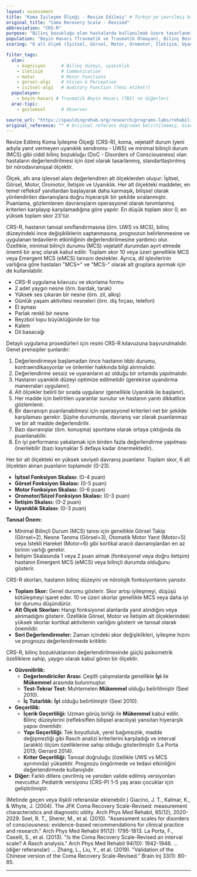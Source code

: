 ```yaml
---
layout: assessment
title: "Koma İyileşme Ölçeği - Revize Edilmiş" # Türkçe'ye çevrilmiş başlık
original_title: "Coma Recovery Scale - Revised"
abbreviation: "CRS-R"
purpose: "Bilinç bozukluğu olan hastalarda kullanılmak üzere tasarlanmış standartlaştırılmış bir nörodavranışsal değerlendirme ölçüsüdür. Tanı koymak, davranışsal iyileşmeyi izlemek, sonucu öngörmek ve tedavi etkinliğini değerlendirmek amacıyla kullanılır."
population: "Beyin Hasarı (Travmatik ve Travmatik Olmayan), Bilinç Bozuklukları (Koma, Vejetatif Durum/Yanıt Vermeyen Uyanıklık Sendromu, Minimal Bilinçli Durum)." # Metinde geçen ana gruplar
scoring: "6 alt ölçek (İşitsel, Görsel, Motor, Oromotor, İletişim, Uyanıklık). Her alt ölçekteki maddeler hiyerarşik olarak düzenlenmiştir (refleksif aktiviteden bilişsel aracılı davranışlara). Toplam skor 0 ile 23 arasında değişir."

filter_tags:
  alan:
    - kognisyon      # Bilinç düzeyi, uyanıklık
    - iletisim       # Communication
    - motor          # Motor Functions
    - gorsel-algi    # Vision & Perception
    - isitsel-algi   # Auditory Function (Yeni etiket?)
  populasyon:
    - beyin-hasari # Travmatik Beyin Hasarı (TBI) ve diğerleri
  arac-tipi:
    - gozlemsel      # Observer

source_url: "https://spauldingrehab.org/research/programs-labs/rehabilitation-outcomes-center/crs-r" # Metindeki link
original_reference: "" # Orijinal referans doğrudan belirtilmemiş, Giacino et al. genellikle atıfta bulunulur. Manuel kontrol edilmeli.
---
```





Revize Edilmiş Koma İyileşme Ölçeği (CRS-R), koma, vejetatif durum (yeni adıyla yanıt vermeyen uyanıklık sendromu - UWS) ve minimal bilinçli durum (MCS) gibi ciddi bilinç bozukluğu (DoC - Disorders of Consciousness) olan hastaların değerlendirilmesi için özel olarak tasarlanmış, standartlaştırılmış bir nörodavranışsal ölçektir.

Ölçek, altı ana işlevsel alanı değerlendiren alt ölçeklerden oluşur: İşitsel, Görsel, Motor, Oromotor, İletişim ve Uyanıklık. Her alt ölçekteki maddeler, en temel refleksif yanıtlardan başlayarak daha karmaşık, bilişsel olarak yönlendirilen davranışlara doğru hiyerarşik bir şekilde sıralanmıştır. Puanlama, gözlemlenen davranışların operasyonel olarak tanımlanmış kriterleri karşılayıp karşılamadığına göre yapılır. En düşük toplam skor 0, en yüksek toplam skor 23'tür.

CRS-R, hastanın tanısal sınıflandırmasına (örn. UWS vs MCS), bilinç düzeyindeki ince değişikliklerin saptanmasına, prognozun belirlenmesine ve uygulanan tedavilerin etkinliğinin değerlendirilmesine yardımcı olur. Özellikle, minimal bilinçli durumu (MCS) vejetatif durumdan ayırt etmede önemli bir araç olarak kabul edilir. Toplam skor 10 veya üzeri genellikle MCS veya Emergent MCS (eMCS) tanısını destekler. Ayrıca, dil işlevlerinin varlığına göre hastaları "MCS+" ve "MCS-" olarak alt gruplara ayırmak için de kullanılabilir.


*   CRS-R uygulama kılavuzu ve skorlama formu
*   2 adet yaygın nesne (örn. bardak, tarak)
*   Yüksek ses çıkaran bir nesne (örn. zil, alkış)
*   Günlük yaşam aktivitesi nesneleri (örn. diş fırçası, telefon)
*   El aynası
*   Parlak renkli bir nesne
*   Beyzbol topu büyüklüğünde bir top
*   Kalem
*   Dil basacağı


Detaylı uygulama prosedürleri için resmi CRS-R kılavuzuna başvurulmalıdır. Genel prensipler şunlardır:

1.  Değerlendirmeye başlamadan önce hastanın tıbbi durumu, kontraendikasyonlar ve önlemler hakkında bilgi alınmalıdır.
2.  Değerlendirme sessiz ve uyaranların az olduğu bir ortamda yapılmalıdır.
3.  Hastanın uyanıklık düzeyi optimize edilmelidir (gerekirse uyandırma manevraları uygulanır).
4.  Alt ölçekler belirli bir sırada uygulanır (genellikle Uyanıklık ile başlanır).
5.  Her madde için belirtilen uyaranlar sunulur ve hastanın yanıtı dikkatlice gözlemlenir.
6.  Bir davranışın puanlanabilmesi için operasyonel kriterleri net bir şekilde karşılaması gerekir. Şüphe durumunda, davranış var olarak puanlanmaz ve bir alt madde değerlendirilir.
7.  Bazı davranışlar (örn. konuşma) spontane olarak ortaya çıktığında da puanlanabilir.
8.  En iyi performansı yakalamak için birden fazla değerlendirme yapılması önerilebilir (bazı kaynaklar 5 defaya kadar önermektedir).


Her bir alt ölçekteki en yüksek seviyeli davranış puanlanır. Toplam skor, 6 alt ölçekten alınan puanların toplamıdır (0-23).

*   **İşitsel Fonksiyon Skalası:** (0-4 puan)
*   **Görsel Fonksiyon Skalası:** (0-5 puan)
*   **Motor Fonksiyon Skalası:** (0-6 puan)
*   **Oromotor/Sözel Fonksiyon Skalası:** (0-3 puan)
*   **İletişim Skalası:** (0-2 puan)
*   **Uyanıklık Skalası:** (0-3 puan)

**Tanısal Önem:**
*   Minimal Bilinçli Durum (MCS) tanısı için genellikle Görsel Takip (Görsel=2), Nesne Tanıma (Görsel=3), Otomatik Motor Yanıt (Motor=5) veya İstekli Hareket (Motor=6) gibi kortikal aracılı davranışlardan en az birinin varlığı gerekir.
*   İletişim Skalasında 1 veya 2 puan almak (fonksiyonel veya doğru iletişim) hastanın Emergent MCS (eMCS) veya bilinçli durumda olduğunu gösterir.


CRS-R skorları, hastanın bilinç düzeyini ve nörolojik fonksiyonlarını yansıtır.
*   **Toplam Skor:** Genel durumu gösterir. Skor artışı iyileşmeyi, düşüşü kötüleşmeyi işaret eder. 10 ve üzeri skorlar genellikle MCS veya daha iyi bir durumu düşündürür.
*   **Alt Ölçek Skorları:** Hangi fonksiyonel alanlarda yanıt alındığını veya alınmadığını gösterir. Özellikle Görsel, Motor ve İletişim alt ölçeklerindeki yüksek skorlar kortikal aktivitenin varlığını gösterir ve tanısal olarak önemlidir.
*   **Seri Değerlendirmeler:** Zaman içindeki skor değişiklikleri, iyileşme hızını ve prognozu değerlendirmede kritiktir.


CRS-R, bilinç bozukluklarının değerlendirilmesinde güçlü psikometrik özelliklere sahip, yaygın olarak kabul gören bir ölçektir.

*   **Güvenilirlik:**
    *   **Değerlendiriciler Arası:** Çeşitli çalışmalarda genellikle **İyi** ile **Mükemmel** arasında bulunmuştur.
    *   **Test-Tekrar Test:** Muhtemelen **Mükemmel** olduğu belirtilmiştir (Seel 2010).
    *   **İç Tutarlılık:** **İyi** olduğu belirtilmiştir (Seel 2010).
*   **Geçerlilik:**
    *   **İçerik Geçerliliği:** Uzman görüş birliği ile **Mükemmel** kabul edilir. Bilinç düzeylerini (refleksiften bilişsel aracılıya) yansıtan hiyerarşik yapısı önemlidir.
    *   **Yapı Geçerliliği:** Tek boyutluluk, yerel bağımsızlık, madde değişmezliği gibi Rasch analizi kriterlerini karşıladığı ve interval (aralıklı) ölçüm özelliklerine sahip olduğu gösterilmiştir (La Porta 2013; Gerrard 2014).
    *   **Kriter Geçerliliği:** Tanısal doğruluğu (özellikle UWS vs MCS ayrımında) yüksektir. Prognozu öngörmede ve tedavi etkinliğini değerlendirmede kullanışlıdır.
*   **Diğer:** Farklı dillere çevrilmiş ve yeniden valide edilmiş versiyonları mevcuttur. Pediatrik versiyonu (CRS-P) 1-5 yaş arası çocuklar için geliştirilmiştir.


(Metinde geçen veya ilişkili referanslar eklenebilir.)
Giacino, J. T., Kalmar, K., & Whyte, J. (2004). The JFK Coma Recovery Scale-Revised: measurement characteristics and diagnostic utility. Arch Phys Med Rehabil, 85(12), 2020-2029.
Seel, R. T., Sherer, M., et al. (2010). "Assessment scales for disorders of consciousness: evidence-based recommendations for clinical practice and research." Arch Phys Med Rehabil 91(12): 1795-1813.
La Porta, F., Caselli, S., et al. (2013). "Is the Coma Recovery Scale-Revised an interval scale? A Rasch analysis." Arch Phys Med Rehabil 94(10): 1942-1948.
... (diğer referanslar) ...
Zhang, L., Liu, Y., et al. (2019). "Validation of the Chinese version of the Coma Recovery Scale-Revised." Brain Inj 33(1): 80-85.

---